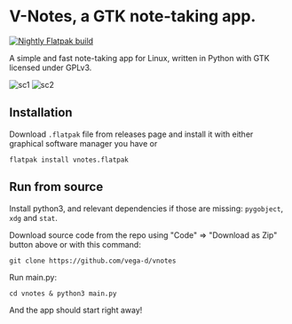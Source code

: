 # V-Notes, a GTK note-taking app.

[![Nightly Flatpak build](https://github.com/vega-d/vnotes/actions/workflows/build.yml/badge.svg)](https://github.com/vega-d/vnotes/actions/workflows/build.yml)

A simple and fast note-taking app for Linux, written in Python with GTK licensed under GPLv3.

![sc1](https://i.postimg.cc/nzKycyx5/sc1.png)
![sc2](https://i.postimg.cc/9Mj32W6Z/sc2.png)


## Installation
Download `.flatpak` file from releases page and install it with either graphical software manager you have or
```commandline
flatpak install vnotes.flatpak
```


## Run from source

Install python3, and relevant dependencies if those are missing: `pygobject`, `xdg` and `stat`. 

Download source code from the repo using "Code" => "Download as Zip" button above or with this command:
```commandline 
git clone https://github.com/vega-d/vnotes
```

Run main.py:
```commandline
cd vnotes & python3 main.py
```

And the app should start right away!
